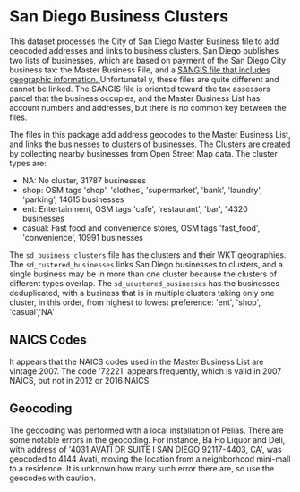 # San Diego Business Clusters

This dataset processes the City of San Diego Master Business file to add
geocoded addresses and links to business clusters. San Diego publishes two
lists of businesses, which are based on payment of the San Diego City business
tax: the Master Business File, and a [SANGIS file that includes geographic
information.
](https://data.sandiegodata.org/dataset/sangis-org-business-sites/) Unfortunatel
y, these files are quite different and cannot be linked. The SANGIS file is
oriented toward the tax assessors parcel that the business occupies, and the
Master Business List has account numbers and addresses, but there is no common
key between the files.

The files in this package add address geocodes to the Master Business List, and
links the businesses to clusters of businesses. The Clusters are created by
collecting nearby businesses from Open Street Map data. The cluster types are:

* NA: No cluster, 31787 businesses
* shop: OSM tags 'shop', 'clothes', 'supermarket', 'bank', 'laundry', 'parking',  14615 businesses
* ent: Entertainment, OSM tags 'cafe', 'restaurant', 'bar', 14320 businesses
* casual: Fast food and convenience stores, OSM tags  'fast_food', 'convenience', 10991 businesses

The ``sd_business_clusters`` file has the clusters and their WKT geographies.
The ``sd_custered_businesses`` links San Diego businesses to clusters, and a
single business may be in more than one cluster because the clusters of
different types overlap. The `sd_ucustered_businesses` has the businesses deduplicated, with a business that is in multiple clusters taking only one cluster, in this order, from highest to lowest preference: 'ent', 'shop', 'casual','NA'

## NAICS Codes

It appears that the  NAICS codes used in the Master Business List are vintage 2007. The code '72221' appears frequently, which is valid in 2007 NAICS, but not in 2012 or 2016 NAICS. 

## Geocoding

The geocoding was performed with a local installation of Pelias. There are some notable errors in the geocoding. For instance, Ba Ho Liquor and Deli, with address of '4031 AVATI DR SUITE I SAN DIEGO 92117-4403, CA', was geocoded to 4144 Avati, moving the location from a neighborhood mini-mall to a residence. It is unknown how many such error there are, so use the geocodes with caution. 
